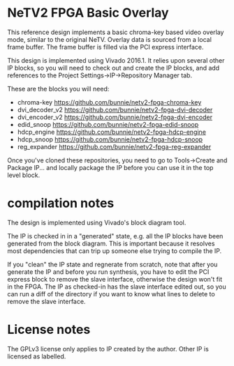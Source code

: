 # NeTV2 FPGA Basic Overlay

This reference design implements a basic chroma-key based video
overlay mode, similar to the original NeTV. Overlay data is sourced
from a local frame buffer. The frame buffer is filled via the PCI
express interface.

This design is implemented using Vivado 2016.1. It relies upon several
other IP blocks, so you will need to check out and create the IP blocks,
and add references to the Project Settings->IP->Repository Manager tab.

These are the blocks you will need:

* chroma-key   https://github.com/bunnie/netv2-fpga-chroma-key
* dvi_decoder_v2 https://github.com/bunnie/netv2-fpga-dvi-decoder
* dvi_encoder_v2 https://github.com/bunnie/netv2-fpga-dvi-encoder
* edid_snoop   https://github.com/bunnie/netv2-fpga-edid-snoop
* hdcp_engine  https://github.com/bunnie/netv2-fpga-hdcp-engine
* hdcp_snoop   https://github.com/bunnie/netv2-fpga-hdcp-snoop
* reg_expander https://github.com/bunnie/netv2-fpga-reg-expander

Once you've cloned these repositories, you need to go to
Tools->Create and Package IP... and locally package the IP before you
can use it in the top level block.

# compilation notes

The design is implemented using Vivado's block diagram tool.

The IP is checked in in a "generated" state, e.g. all the IP blocks
have been generated from the block diagram. This is important because
it resolves most dependencies that can trip up someone else trying
to compile the IP.

If you "clean" the IP state and regnerate from scratch, note that
after you generate the IP and before you run synthesis, you have to
edit the PCI express block to remove the slave interface, otherwise
the design won't fit in the FPGA. The IP as checked-in has the slave
interface edited out, so you can run a diff of the directory if you
want to know what lines to delete to remove the slave interface.


# License notes

The GPLv3 license only applies to IP created by the author. Other IP
is licensed as labelled.